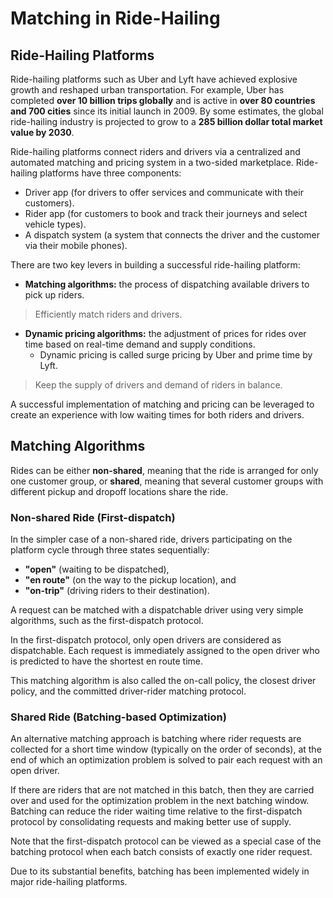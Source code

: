 # Matching in Ride-Hailing

## Ride-Hailing Platforms
Ride-hailing platforms such as Uber and Lyft have achieved explosive growth and reshaped urban transportation. For example, Uber has completed **over 10 billion trips globally** and is active in **over 80 countries and 700 cities** since its initial launch in 2009. By some estimates, the global ride-hailing industry is projected to grow to a **285 billion dollar total market value by 2030**.

Ride-hailing platforms connect riders and drivers via a centralized and automated matching and pricing system in a two-sided marketplace. Ride-hailing platforms have three components:
- Driver app (for drivers to offer services and communicate with their customers).
- Rider app (for customers to book and track their journeys and select vehicle types).
- A dispatch system (a system that connects the driver and the customer via their mobile phones).

There are two key levers in building a successful ride-hailing platform:
- **Matching algorithms:** the process of dispatching available drivers to pick up riders.
> Efficiently match riders and drivers.
- **Dynamic pricing algorithms:** the adjustment of prices for rides over time based on real-time demand and supply conditions.
  - Dynamic pricing is called surge pricing by Uber and prime time by Lyft.  
> Keep the supply of drivers and demand of riders in balance.
  
A successful implementation of matching and pricing can be leveraged to create an experience with low waiting times for both riders and drivers.

## Matching Algorithms
Rides can be either **non-shared**, meaning that the ride is arranged for only one customer group, or **shared**, meaning that several customer groups with different pickup and dropoff locations share the ride.

### Non-shared Ride (First-dispatch)
In the simpler case of a non-shared ride, drivers participating on the platform cycle through three states sequentially:
- **"open"** (waiting to be dispatched),
- **"en route"** (on the way to the pickup location), and
- **"on-trip"** (driving riders to their destination).

A request can be matched with a dispatchable driver using very simple algorithms, such as the first-dispatch protocol. 

In the first-dispatch protocol, only open drivers are considered as dispatchable. Each request is immediately assigned to the open driver who is predicted to have the shortest en route time. 

This matching algorithm is also called the on-call policy, the closest driver policy, and the committed driver-rider matching protocol.

### Shared Ride (Batching-based Optimization)
An alternative matching approach is batching where rider requests are collected for a short time window (typically on the order of seconds), at the end of which an optimization problem is solved to pair each request with an open driver.

If there are riders that are not matched in this batch, then they are carried over and used for the optimization problem in the next batching window. Batching can reduce the rider waiting time relative to the first-dispatch protocol by consolidating requests and making better use of supply.

Note that the first-dispatch protocol can be viewed as a special case of the batching protocol when each batch consists of exactly one rider request.

Due to its substantial benefits, batching has been implemented widely in major ride-hailing platforms.
